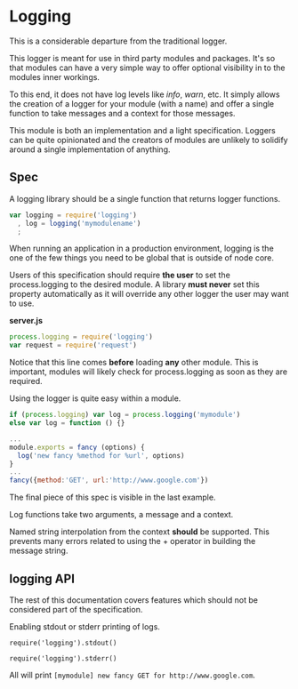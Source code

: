 # Logging

This is a considerable departure from the traditional logger.

This logger is meant for use in third party modules and packages. It's so that modules can have a very simple way to offer optional visibility in to the modules inner workings.

To this end, it does not have log levels like *info*, *warn*, etc. It simply allows the creation of a logger for your module (with a name) and offer a single function to take messages and a context for those messages.

This module is both an implementation and a light specification. Loggers can be quite opinionated and the creators of modules are unlikely to solidify around a single implementation of anything.

## Spec

A logging library should be a single function that returns logger functions.

```javascript
var logging = require('logging')
  , log = logging('mymodulename')
  ;
```

When running an application in a production environment, logging is the one of the few things you need to be global that is outside of node core. 

Users of this specification should require **the user** to set the process.logging to the desired module. A library **must never** set this property automatically as it will override any other logger the user may want to use.

**server.js**
```javascript
process.logging = require('logging')
var request = require('request')
```

Notice that this line comes **before** loading **any** other module. This is important, modules will likely check for process.logging as soon as they are required.

Using the logger is quite easy within a module.

```javascript
if (process.logging) var log = process.logging('mymodule')
else var log = function () {}

...
module.exports = fancy (options) {
  log('new fancy %method for %url', options)
}
...
fancy({method:'GET', url:'http://www.google.com'})
```

The final piece of this spec is visible in the last example. 

Log functions take two arguments, a message and a context.

Named string interpolation from the context **should** be supported. This prevents many errors related to using the + operator in building the message string.

## logging API

The rest of this documentation covers features which should not be considered part of the specification.

Enabling stdout or stderr printing of logs.

```
require('logging').stdout()
```

```
require('logging').stderr()
```

All will print `[mymodule] new fancy GET for http://www.google.com`.

